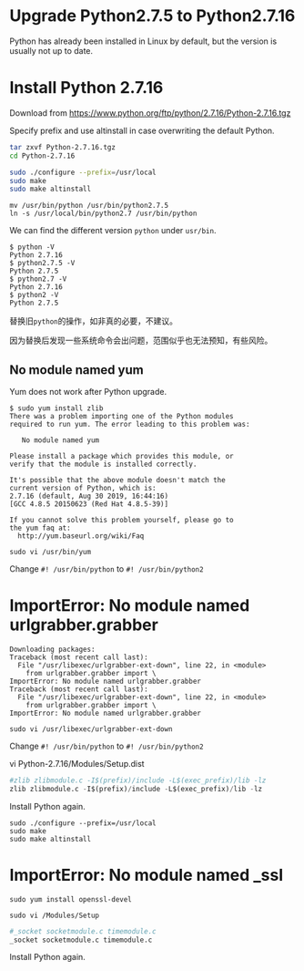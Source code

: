 Upgrade Python2.7.5 to Python2.7.16
===
Python has already been installed in Linux by default, but the version is usually not up to date.

# Install Python 2.7.16
Download from https://www.python.org/ftp/python/2.7.16/Python-2.7.16.tgz

Specify prefix and use altinstall in case overwriting the default Python.
```bash
tar zxvf Python-2.7.16.tgz
cd Python-2.7.16

sudo ./configure --prefix=/usr/local
sudo make
sudo make altinstall
```

```
mv /usr/bin/python /usr/bin/python2.7.5
ln -s /usr/local/bin/python2.7 /usr/bin/python
```

We can find the different version `python` under `usr/bin`.
```
$ python -V
Python 2.7.16
$ python2.7.5 -V
Python 2.7.5
$ python2.7 -V
Python 2.7.16
$ python2 -V
Python 2.7.5
```

替换旧`python`的操作，如非真的必要，不建议。

因为替换后发现一些系统命令会出问题，范围似乎也无法预知，有些风险。

## No module named yum
Yum does not work after Python upgrade.

```
$ sudo yum install zlib
There was a problem importing one of the Python modules
required to run yum. The error leading to this problem was:

   No module named yum

Please install a package which provides this module, or
verify that the module is installed correctly.

It's possible that the above module doesn't match the
current version of Python, which is:
2.7.16 (default, Aug 30 2019, 16:44:16)
[GCC 4.8.5 20150623 (Red Hat 4.8.5-39)]

If you cannot solve this problem yourself, please go to
the yum faq at:
  http://yum.baseurl.org/wiki/Faq
```
```
sudo vi /usr/bin/yum
```
Change `#! /usr/bin/python` to `#! /usr/bin/python2`

# ImportError: No module named urlgrabber.grabber
```
Downloading packages:
Traceback (most recent call last):
  File "/usr/libexec/urlgrabber-ext-down", line 22, in <module>
    from urlgrabber.grabber import \
ImportError: No module named urlgrabber.grabber
Traceback (most recent call last):
  File "/usr/libexec/urlgrabber-ext-down", line 22, in <module>
    from urlgrabber.grabber import \
ImportError: No module named urlgrabber.grabber

sudo vi /usr/libexec/urlgrabber-ext-down

```
Change `#! /usr/bin/python` to `#! /usr/bin/python2`

vi Python-2.7.16/Modules/Setup.dist
```py
#zlib zlibmodule.c -I$(prefix)/include -L$(exec_prefix)/lib -lz
zlib zlibmodule.c -I$(prefix)/include -L$(exec_prefix)/lib -lz
```
Install Python again.
```
sudo ./configure --prefix=/usr/local
sudo make
sudo make altinstall
```
# ImportError: No module named _ssl
```
sudo yum install openssl-devel

sudo vi /Modules/Setup
```
```py
#_socket socketmodule.c timemodule.c
_socket socketmodule.c timemodule.c
```

Install Python again.

